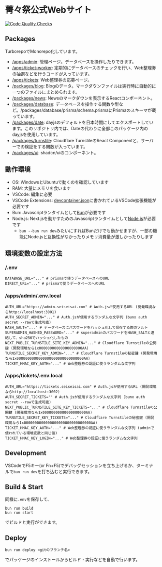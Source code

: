 # 菁々祭公式Webサイト

[![Code Quality Checks](https://github.com/2025seiseisai/seiseisai-admin/actions/workflows/check.yml/badge.svg?branch=main)](https://github.com/2025seiseisai/seiseisai-admin/actions/workflows/check.yml)

## Packages

TurborepoでMonorepo化しています。

- [/apps/admin](./apps/admin): 管理ページ。データベースを操作したりできます。
- [/apps/ticket-worker](./apps/ticket-worker): 定期的にデータベースのチェックを行い、Web整理券の抽選などを行うコードが入っています。
- [/apps/tickets](./apps/tickets): Web整理券の応募ページ。
- [/packages/blog](./packages/blog): Blogのデータ。マークダウンファイルは実行時に自動的に一つのファイルにまとめられます。
- [/packages/news](./packages/news): Newsのマークダウンを表示するReactコンポーネント。
- [/packages/database](./packages/database): データベースを操作する関数や型など。/packages/database/prisma/schema.prismaにPrismaのスキーマが載っています。
- [/packages/date](./packages/date): dayjsのデフォルトを日本時間にしてエクスポートしています。このリポジトリ内では、Dateの代わりに全部このパッケージ内のdayjsを使用しています。
- [/packages/turnstile](./packages/turnstile): Cloudflare TurnstileのReact Componentと、サーバーでの検証をする関数が入っています。
- [/packages/ui](./packages/ui): shadcn/uiのコンポーネント。

## 動作環境

- OS: WindowsとUbuntuで動くのを確認しています
- RAM: 大量にメモリを食います
- VSCode: 編集に必要
- VSCode Extensions: [devcontainer.json](./.devcontainer/devcontainer.json)に書かれているVSCode拡張機能が必要です
- Bun: Javascriptランタイムとして[Bun](https://bun.com/)が必要です
- Node.js: Next.jsを動かすためのJavascriptランタイムとして[Node.js](https://nodejs.org/ja/)が必要です
    - `bun --bun run dev`みたいにすればBunだけでも動かせますが、一部の機能にNode.jsと互換性がなかったりメモリ消費量が激しかったりします

## 環境変数の設定方法

### /.env

```shell
DATABASE_URL="..." # prismaで使うデータベースへのURL
DIRECT_URL="..." # prismaで使うデータベースへのURL
```

### /apps/admin/.env.local

```shell
AUTH_URL="https://admin.seiseisai.com" # Auth.jsが使用するURL (開発環境ならhttp://localhost:3001)
AUTH_SECRET_ADMIN="..." # Auth.jsが使用するランダムな文字列 (bunx auth secret --rawで生成可能)
HASH_SALT="..." # データベースにパスワードをハッシュ化して保存する際のソルト
SUPERADMIN_HASHED_PASSWORD="..." # superadminのパスワードをHASH_SALTと連結して、sha256でハッシュ化したもの
NEXT_PUBLIC_TURNSTILE_SITE_KEY_ADMIN="..." # Cloudflare Turnstileの公開鍵 (開発環境なら1x00000000000000000000AA)
TURNSTILE_SECRET_KEY_ADMIN="..." # Cloudflare Turnstileの秘密鍵 (開発環境なら1x0000000000000000000000000000000AA)
TICKET_HMAC_KEY_AUTH="..." # Web整理券の認証に使うランダムな文字列
```

### /apps/tickets/.env.local

```shell
AUTH_URL="https://tickets.seiseisai.com" # Auth.jsが使用するURL (開発環境ならhttp://localhost:3002)
AUTH_SECRET_TICKETS="" # Auth.jsが使用するランダムな文字列 (bunx auth secret --rawで生成可能)
NEXT_PUBLIC_TURNSTILE_SITE_KEY_TICKETS="..." # Cloudflare Turnstileの公開鍵 (開発環境なら1x00000000000000000000AA)
TURNSTILE_SECRET_KEY_TICKETS="..." # Cloudflare Turnstileの秘密鍵 (開発環境なら1x0000000000000000000000000000000AA)
TICKET_HMAC_KEY_AUTH="..." # Web整理券の認証に使うランダムな文字列 (adminで使われている環境変数と同じ値)
TICKET_HMAC_KEY_LOGIN="..." # Web整理券の認証に使うランダムな文字列
```

## Development

VSCodeでF5キー(or Fn+F5)でデバッグセッションを立ち上げるか、ターミナルで`bun run dev`を打ち込むと実行できます。

## Build & Start

同様に`.env`を保存して、

```shell
bun run build
bun run start
```

でビルドと実行ができます。

## Deploy

```shell
bun run deploy <gitのブランチ名>
```

でパッケージのインストールからビルド・実行などを自動で行います。
